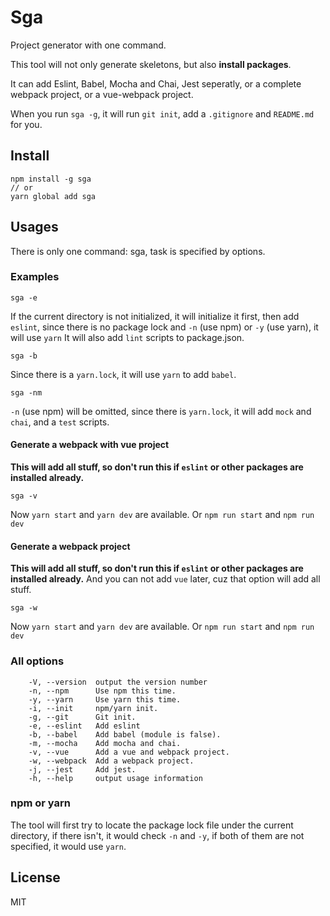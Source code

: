 # Sga

Project generator with one command.

This tool will not only generate skeletons, but also **install packages**.

It can add Eslint, Babel, Mocha and Chai, Jest seperatly, or a complete webpack project, or a vue-webpack project.

When you run `sga -g`, it will run `git init`, add a `.gitignore` and `README.md` for you.

## Install

```shell
npm install -g sga
// or
yarn global add sga
```

## Usages

There is only one command: sga, task is specified by options.

### Examples

`sga -e`

If the current directory is not initialized, it will initialize it first, then add `eslint`, since there is no package lock and `-n` (use npm) or `-y` (use yarn), it will use `yarn`
It will also add `lint` scripts to package.json.

`sga -b`

Since there is a `yarn.lock`, it will use `yarn` to add `babel`.

`sga -nm`

`-n` (use npm) will be omitted, since there is `yarn.lock`, it will add `mock` and `chai`, and a `test` scripts.

#### Generate a webpack with vue project

**This will add all stuff, so don't run this if `eslint` or other packages are installed already.**

`sga -v`

Now `yarn start` and `yarn dev` are available. Or `npm run start` and `npm run dev`

#### Generate a webpack project

**This will add all stuff, so don't run this if `eslint` or other packages are installed already.**
And you can not add `vue` later, cuz that option will add all stuff.

`sga -w`

Now `yarn start` and `yarn dev` are available. Or `npm run start` and `npm run dev`

### All options

```shell
    -V, --version  output the version number
    -n, --npm      Use npm this time.
    -y, --yarn     Use yarn this time.
    -i, --init     npm/yarn init.
    -g, --git      Git init.
    -e, --eslint   Add eslint
    -b, --babel    Add babel (module is false).
    -m, --mocha    Add mocha and chai.
    -v, --vue      Add a vue and webpack project.
    -w, --webpack  Add a webpack project.
    -j, --jest     Add jest.
    -h, --help     output usage information
```

### npm or yarn

The tool will first try to locate the package lock file under the current directory, if there isn't,
it would check `-n` and `-y`, if both of them are not specified, it would use `yarn`.

## License

MIT
